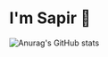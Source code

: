 # I'm Sapir 👋

![Anurag's GitHub stats](https://github-readme-stats.vercel.app/api?username=SapirDahan&show_icons=true&theme=omni)
